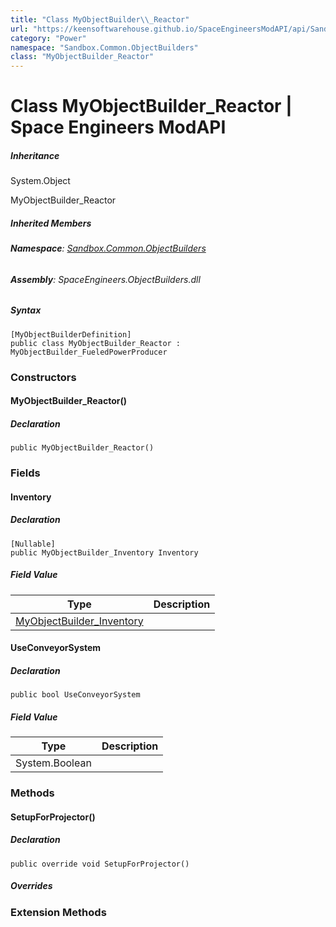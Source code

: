 ```yaml
---
title: "Class MyObjectBuilder\\_Reactor"
url: "https://keensoftwarehouse.github.io/SpaceEngineersModAPI/api/Sandbox.Common.ObjectBuilders.MyObjectBuilder_Reactor.html"
category: "Power"
namespace: "Sandbox.Common.ObjectBuilders"
class: "MyObjectBuilder_Reactor"
---
```


# Class MyObjectBuilder\_Reactor | Space Engineers ModAPI

##### Inheritance

System.Object

MyObjectBuilder\_Reactor

##### Inherited Members

###### **Namespace**: [Sandbox.Common.ObjectBuilders](https://keensoftwarehouse.github.io/SpaceEngineersModAPI/api/Sandbox.Common.ObjectBuilders.html)

###### **Assembly**: SpaceEngineers.ObjectBuilders.dll

##### Syntax

```
[MyObjectBuilderDefinition]
public class MyObjectBuilder_Reactor : MyObjectBuilder_FueledPowerProducer
```

### Constructors

#### MyObjectBuilder\_Reactor()

##### Declaration

```
public MyObjectBuilder_Reactor()
```

### Fields

#### Inventory

##### Declaration

```
[Nullable]
public MyObjectBuilder_Inventory Inventory
```

##### Field Value

| Type | Description |
| --- | --- |
| [MyObjectBuilder\_Inventory](https://keensoftwarehouse.github.io/SpaceEngineersModAPI/api/VRage.Game.MyObjectBuilder_Inventory.html) |     |

#### UseConveyorSystem

##### Declaration

```
public bool UseConveyorSystem
```

##### Field Value

| Type | Description |
| --- | --- |
| System.Boolean |     |

### Methods

#### SetupForProjector()

##### Declaration

```
public override void SetupForProjector()
```

##### Overrides

### Extension Methods
